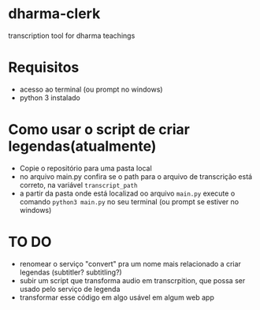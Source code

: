# dharma-clerk
transcription tool for dharma teachings

# Requisitos

- acesso ao terminal (ou prompt no windows)
- python 3 instalado

# Como usar o script de criar legendas(atualmente)

- Copie o repositório para uma pasta local
- no arquivo main.py confira se o path para o arquivo de transcrição está correto, na variável `transcript_path`
- a partir da pasta onde está localizad oo arquivo `main.py` execute o comando `python3 main.py` no seu terminal (ou prompt se estiver no windows)

# TO DO
- renomear o serviço "convert" pra um nome mais relacionado a criar legendas (subtitler? subtitling?)
- subir um script que transforma audio em transcrpition, que possa ser usado pelo serviço de legenda
- transformar esse código em algo usável em algum web app